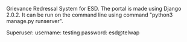 Grievance Redressal System for ESD.
The portal is made using Django 2.0.2.
It can be run on the command line using command "python3 manage.py runserver".

Superuser:
  username: testing
  password: esd@telwap
